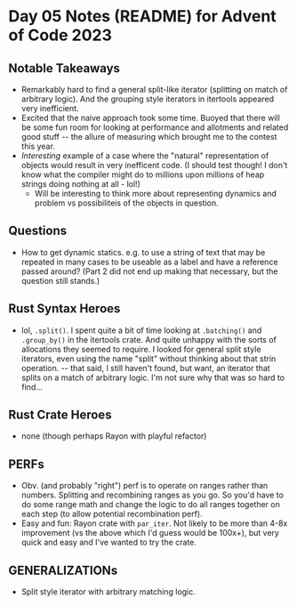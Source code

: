 # Day 05 Notes (README) for Advent of Code 2023

## Notable Takeaways

- Remarkably hard to find a general split-like iterator (splitting on match of arbitrary logic). And the grouping style iterators in itertools appeared very inefficient.
- Excited that the naive approach took some time. Buoyed that there will be some fun room for looking at performance and allotments and related good stuff -- the allure of measuring which brought me to the contest this year.
- _Interesting_ example of a case where the "natural" representation of objects would result in very inefficent code. (I should test though! I don't know what the compiler might do to millions upon millions of heap strings doing nothing at all - lol!)
  - Will be interesting to think more about representing dynamics and problem vs possibiliteis of the objects in question.

## Questions

- How to get dynamic statics. e.g. to use a string of text that may be repeated in many cases to be useable as a label and have a reference passed around? (Part 2 did not end up making that necessary, but the question still stands.)

## Rust Syntax Heroes

- lol, `.split()`. I spent quite a bit of time looking at `.batching()` and `.group_by()` in the itertools crate. And quite unhappy with the sorts of allocations they seemed to require. I looked for general split style iterators, even using the name "split" without thinking about that strin operation. -- that said, I still haven't found, but want, an iterator that splits on a match of arbitrary logic. I'm not sure why that was so hard to find...

## Rust Crate Heroes

- none (though perhaps Rayon with playful refactor)

## PERFs

- Obv. (and probably "right") perf is to operate on ranges rather than numbers. Splitting and recombining ranges as you go. So you'd have to do some range math and change the logic to do all ranges together on each step (to allow potential recombination perf).
- Easy and fun: Rayon crate with `par_iter`. Not likely to be more than 4-8x improvement (vs the above which I'd guess would be 100x+), but very quick and easy and I've wanted to try the crate.

## GENERALIZATIONs

- Split style iterator with arbitrary matching logic.
